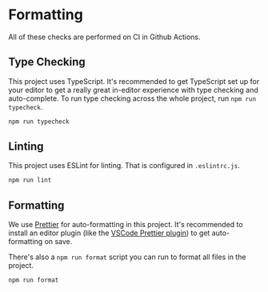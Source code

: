# Formatting

All of these checks are performed on CI in Github Actions.

## Type Checking

This project uses TypeScript. It's recommended to get TypeScript set up for your editor to get a really great in-editor experience with type checking and auto-complete. To run type checking across the whole project, run `npm run typecheck`.

```sh
npm run typecheck
```

## Linting

This project uses ESLint for linting. That is configured in `.eslintrc.js`.

```sh
npm run lint
```

## Formatting

We use [Prettier](https://prettier.io/) for auto-formatting in this project. It's recommended to install an editor plugin (like the [VSCode Prettier plugin](https://marketplace.visualstudio.com/items?itemName=esbenp.prettier-vscode)) to get auto-formatting on save.

There's also a `npm run format` script you can run to format all files in the project.

```sh
npm run format
```
